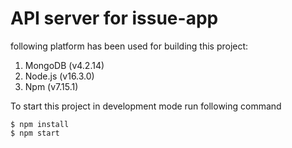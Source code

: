 # API server for issue-app

following platform has been used for building this project:

1. MongoDB (v4.2.14)
2. Node.js (v16.3.0)
3. Npm (v7.15.1)

To start this project in development mode run following command

```
$ npm install
$ npm start
```

